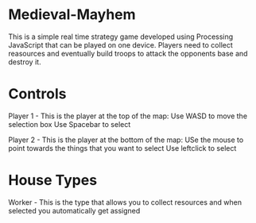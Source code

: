 # Medieval-Mayhem
This is a simple real time strategy game developed using Processing JavaScript that can be played on one device. Players need to collect reasources
and eventually build troops to attack the opponents base and destroy it.

# Controls
Player 1 - This is the player at the top of the map:
Use WASD to move the selection box
Use Spacebar to select

Player 2 - This is the player at the bottom of the map:
USe the mouse to point towards the things that you want to select
Use leftclick to select

# House Types
Worker - This is the type that allows you to collect resources and when selected you automatically get assigned 
